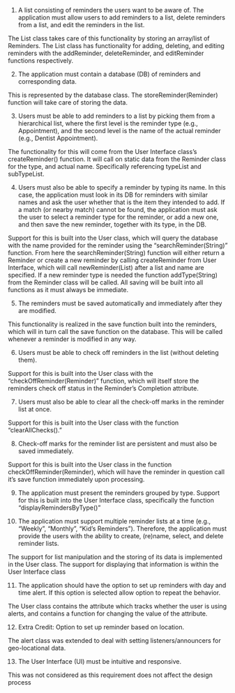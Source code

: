 1.	A list consisting of reminders the users want to be aware of. The application must allow
users to add reminders to a list, delete reminders from a list, and edit the reminders in
the list.

The List class takes care of this functionality by storing an array/list of Reminders. The List class has functionality for adding, deleting, and editing reminders with the addReminder, deleteReminder, and editReminder functions respectively.  

2.	The application must contain a database (DB) of reminders and corresponding data.

This is represented by the database class. The storeReminder(Reminder) function will take care of storing the data. 

3.	Users must be able to add reminders to a list by picking them from a hierarchical list,
where the first level is the reminder type (e.g., Appointment), and the second level is the name of the actual reminder (e.g., Dentist Appointment).

The functionality for this will come from the User Interface class’s createReminder() function. It will call on static data from the Reminder class for the type, and actual name. Specifically referencing typeList and subTypeList.  
	
4.	Users must also be able to specify a reminder by typing its name. In this case, the
application must look in its DB for reminders with similar names and ask the user
whether that is the item they intended to add. If a match (or nearby match) cannot be
found, the application must ask the user to select a reminder type for the reminder, or
add a new one, and then save the new reminder, together with its type, in the DB.

Support for this is built into the User class, which will query the database with the name provided for the reminder using the “searchReminder(String)” function. From here the searchReminder(String) function will either return a Reminder or create a new reminder by calling createReminder from User Interface, which will call newReminder(List) after a list and name are specified. If a new reminder type is needed the function addType(String) from the Reminder class will be called. All saving will be built into all functions as it must always be immediate. 

5.	The reminders must be saved automatically and immediately after they are modified.

This functionality is realized in the save function built into the reminders, which will in turn call the save function on the database. This will be called whenever a reminder is modified in any way. 

6.	Users must be able to check off reminders in the list (without deleting them).

Support for this is built into the User class with the “checkOffReminder(Reminder)” function, which will itself store the reminders check off status in the Reminder’s Completion attribute. 

7.	Users must also be able to clear all the check-off marks in the reminder list at once.

Support for this is built into the User class with the function “clearAllChecks().”

8.	Check-off marks for the reminder list are persistent and must also be saved immediately.

Support for this is built into the User class in the function checkOffReminder(Reminder), which will have the reminder in question call it’s save function immediately upon processing. 

9.	The application must present the reminders grouped by type.
Support for this is built into the User Interface class, specifically the function “displayRemindersByType()”  

10.	The application must support multiple reminder lists at a time (e.g., “Weekly”, “Monthly”, “Kid’s Reminders”). Therefore, the application must provide the users with the ability to create, (re)name, select, and delete reminder lists.

The support for list manipulation and the storing of its data is implemented in the User class. The support for displaying that information is within the User Interface class

11.	The application should have the option to set up reminders with day and time alert. If this option is selected allow option to repeat the behavior.

The User class contains the attribute which tracks whether the user is using alerts, and contains a function for changing the value of the attribute. 

12.	Extra Credit: Option to set up reminder based on location.

The alert class was extended to deal with setting listeners/announcers for geo-locational data.

13.	The User Interface (UI) must be intuitive and responsive.

This was not considered as this requirement does not affect the design process
